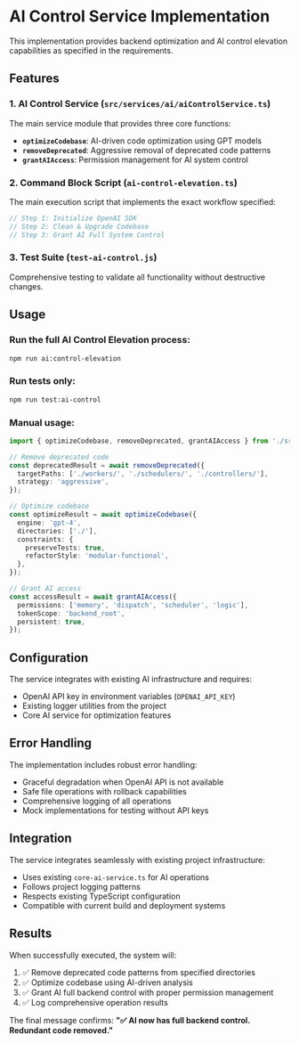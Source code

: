 # AI Control Service Implementation

This implementation provides backend optimization and AI control elevation capabilities as specified in the requirements.

## Features

### 1. AI Control Service (`src/services/ai/aiControlService.ts`)

The main service module that provides three core functions:

- **`optimizeCodebase`**: AI-driven code optimization using GPT models
- **`removeDeprecated`**: Aggressive removal of deprecated code patterns
- **`grantAIAccess`**: Permission management for AI system control

### 2. Command Block Script (`ai-control-elevation.ts`)

The main execution script that implements the exact workflow specified:

```typescript
// Step 1: Initialize OpenAI SDK
// Step 2: Clean & Upgrade Codebase  
// Step 3: Grant AI Full System Control
```

### 3. Test Suite (`test-ai-control.js`)

Comprehensive testing to validate all functionality without destructive changes.

## Usage

### Run the full AI Control Elevation process:
```bash
npm run ai:control-elevation
```

### Run tests only:
```bash
npm run test:ai-control
```

### Manual usage:
```typescript
import { optimizeCodebase, removeDeprecated, grantAIAccess } from './src/services/ai/aiControlService';

// Remove deprecated code
const deprecatedResult = await removeDeprecated({
  targetPaths: ['./workers/', './schedulers/', './controllers/'],
  strategy: 'aggressive',
});

// Optimize codebase  
const optimizeResult = await optimizeCodebase({
  engine: 'gpt-4',
  directories: ['./'],
  constraints: {
    preserveTests: true,
    refactorStyle: 'modular-functional',
  },
});

// Grant AI access
const accessResult = await grantAIAccess({
  permissions: ['memory', 'dispatch', 'scheduler', 'logic'],
  tokenScope: 'backend_root',
  persistent: true,
});
```

## Configuration

The service integrates with existing AI infrastructure and requires:

- OpenAI API key in environment variables (`OPENAI_API_KEY`)
- Existing logger utilities from the project
- Core AI service for optimization features

## Error Handling

The implementation includes robust error handling:

- Graceful degradation when OpenAI API is not available
- Safe file operations with rollback capabilities
- Comprehensive logging of all operations
- Mock implementations for testing without API keys

## Integration

The service integrates seamlessly with existing project infrastructure:

- Uses existing `core-ai-service.ts` for AI operations
- Follows project logging patterns
- Respects existing TypeScript configuration
- Compatible with current build and deployment systems

## Results

When successfully executed, the system will:

1. ✅ Remove deprecated code patterns from specified directories
2. ✅ Optimize codebase using AI-driven analysis
3. ✅ Grant AI full backend control with proper permission management
4. ✅ Log comprehensive operation results

The final message confirms: **"✅ AI now has full backend control. Redundant code removed."**